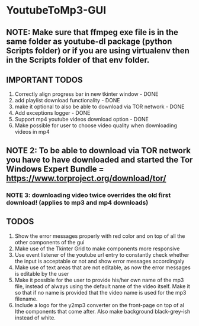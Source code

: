 # YoutubeToMp3-GUI  

## NOTE: Make sure that ffmpeg exe file is in the same folder as youtube-dl package (python Scripts folder) or if you are using virtualenv then in the Scripts folder of that env folder.

## IMPORTANT TODOS  
1. Correctly align progress bar in new tkinter window - DONE
2. add playlist download functionality - DONE
3. make it optional to also be able to download via TOR network - DONE  
4. Add exceptions logger - DONE
5. Support mp4 youtube videos download option - DONE
6. Make possible for user to choose video quality when downloading videos in mp4

## NOTE 2: To be able to download via TOR network you have to have downloaded and started the Tor Windows Expert Bundle = https://www.torproject.org/download/tor/ 

### NOTE 3: downloading video twice overrides the old first download! (applies to mp3 and mp4 downloads)

## TODOS  
1. Show the error messages properly with red color and on top of all the other components of the gui  
2. Make use of the Tkinter Grid to make components more responsive  
3. Use event listener of the youtube url entry to constantly check whether the input is acceptable or not and show error messages accordingaly  
4. Make use of text areas that are not editable, as now the error messages is editable by the user  
5. Make it possible for the user to provide his/her own name of the mp3 file, instead of always using the default name of the video itself. Make it so that if no name is provided that the video name is used for the mp3 filename.  
6. Include a logo for the y2mp3 converter on the front-page on top of al lthe components that come after. Also make background black-grey-ish instead of white.